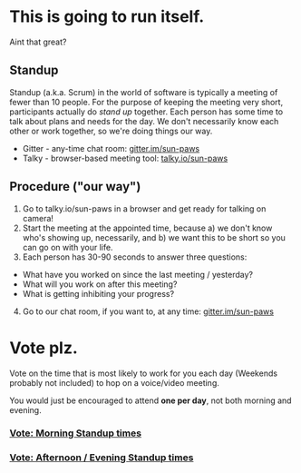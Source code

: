 # This is going to run itself. 
Aint that great?

## Standup
Standup (a.k.a. Scrum) in the world of software is typically a meeting of fewer than 10 people. For the purpose of keeping the meeting very short, participants actually do *stand up* together. Each person has some time to talk about plans and needs for the day. We don't necessarily know each other or work together, so we're doing things our way.

- Gitter - any-time chat room: [gitter.im/sun-paws](http://gitter.im/sun-paws)
- Talky - browser-based meeting tool: [talky.io/sun-paws](http://talky.io/sun-paws)

## Procedure ("our way")
1. Go to talky.io/sun-paws in a browser and get ready for talking on camera!
1. Start the meeting at the appointed time, because a) we don't know who's showing up, necessarily, and b) we want this to be short so you can go on with your life.
2. Each person has 30-90 seconds to answer three questions: 
  - What have you worked on since the last meeting / yesterday?
  - What will you work on after this meeting?
  - What is getting inhibiting your progress?
4. Go to our chat room, if you want to, at any time: [gitter.im/sun-paws](http://gitter.im/sun-paws)
  

# Vote plz.
Vote on the time that is most likely to work for you each day (Weekends probably not included) to hop on a voice/video meeting.

You would just be encouraged to attend __one per day__, not both morning and evening.

### [Vote: Morning Standup times](https://doodle.com/poll/6u9f673z2a2tdigp)

### [Vote: Afternoon / Evening Standup times](https://doodle.com/poll/zwan3g3cgrr3bp2b)
